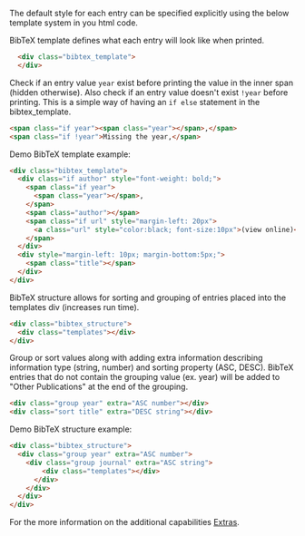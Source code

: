 The default style for each entry can be specified explicitly using the below template system in you html code.

BibTeX template defines what each entry will look like when printed.
```html
  <div class="bibtex_template">
  </div>
```

Check if an entry value `year` exist before printing the value in the inner span (hidden otherwise). Also check if an entry value doesn't exist `!year` before printing. This is a simple way of having an `if else` statement in the bibtex_template.
```html
<span class="if year"><span class="year"></span>,</span>
<span class="if !year">Missing the year,</span>
```

Demo BibTeX template example:
```html
<div class="bibtex_template">
  <div class="if author" style="font-weight: bold;">
    <span class="if year">
      <span class="year"></span>, 
    </span>
    <span class="author"></span>
    <span class="if url" style="margin-left: 20px">
      <a class="url" style="color:black; font-size:10px">(view online)</a>
    </span>
  </div>
  <div style="margin-left: 10px; margin-bottom:5px;">
    <span class="title"></span>
  </div>
</div>
```

BibTeX structure allows for sorting and grouping of entries placed into the templates div (increases run time).
```html
<div class="bibtex_structure">
  <div class="templates"></div>
</div>
```

Group or sort values along with adding extra information describing information type (string, number) and sorting property (ASC, DESC). BibTeX entries that do not contain the grouping value (ex. year) will be added to "Other Publications" at the end of the grouping.
```html
<div class="group year" extra="ASC number"></div>
<div class="sort title" extra="DESC string"></div>
```

Demo BibTeX structure example:
```html
<div class="bibtex_structure">
  <div class="group year" extra="ASC number">
    <div class="group journal" extra="ASC string">
        <div class="templates"></div>
      </div>
    </div>
  </div>
</div>
```

For the more information on the additional capabilities [Extras](extra.md).
